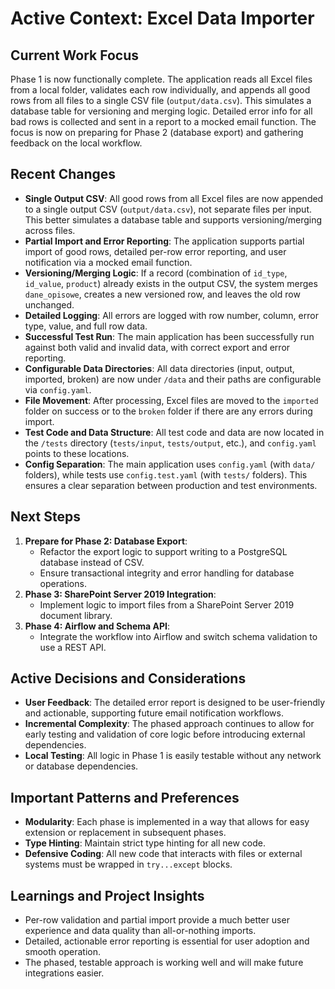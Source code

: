 # Active Context: Excel Data Importer

## Current Work Focus
Phase 1 is now functionally complete. The application reads all Excel files from a local folder, validates each row individually, and appends all good rows from all files to a single CSV file (`output/data.csv`). This simulates a database table for versioning and merging logic. Detailed error info for all bad rows is collected and sent in a report to a mocked email function. The focus is now on preparing for Phase 2 (database export) and gathering feedback on the local workflow.

## Recent Changes
- **Single Output CSV**: All good rows from all Excel files are now appended to a single output CSV (`output/data.csv`), not separate files per input. This better simulates a database table and supports versioning/merging across files.
- **Partial Import and Error Reporting**: The application supports partial import of good rows, detailed per-row error reporting, and user notification via a mocked email function.
- **Versioning/Merging Logic**: If a record (combination of `id_type`, `id_value`, `product`) already exists in the output CSV, the system merges `dane_opisowe`, creates a new versioned row, and leaves the old row unchanged.
- **Detailed Logging**: All errors are logged with row number, column, error type, value, and full row data.
- **Successful Test Run**: The main application has been successfully run against both valid and invalid data, with correct export and error reporting.
- **Configurable Data Directories**: All data directories (input, output, imported, broken) are now under `/data` and their paths are configurable via `config.yaml`.
- **File Movement**: After processing, Excel files are moved to the `imported` folder on success or to the `broken` folder if there are any errors during import.
- **Test Code and Data Structure**: All test code and data are now located in the `/tests` directory (`tests/input`, `tests/output`, etc.), and `config.yaml` points to these locations.
- **Config Separation**: The main application uses `config.yaml` (with `data/` folders), while tests use `config.test.yaml` (with `tests/` folders). This ensures a clear separation between production and test environments.

## Next Steps
1.  **Prepare for Phase 2: Database Export**:
    - Refactor the export logic to support writing to a PostgreSQL database instead of CSV.
    - Ensure transactional integrity and error handling for database operations.
2.  **Phase 3: SharePoint Server 2019 Integration**:
    - Implement logic to import files from a SharePoint Server 2019 document library.
3.  **Phase 4: Airflow and Schema API**:
    - Integrate the workflow into Airflow and switch schema validation to use a REST API.

## Active Decisions and Considerations
- **User Feedback**: The detailed error report is designed to be user-friendly and actionable, supporting future email notification workflows.
- **Incremental Complexity**: The phased approach continues to allow for early testing and validation of core logic before introducing external dependencies.
- **Local Testing**: All logic in Phase 1 is easily testable without any network or database dependencies.

## Important Patterns and Preferences
- **Modularity**: Each phase is implemented in a way that allows for easy extension or replacement in subsequent phases.
- **Type Hinting**: Maintain strict type hinting for all new code.
- **Defensive Coding**: All new code that interacts with files or external systems must be wrapped in `try...except` blocks.

## Learnings and Project Insights
- Per-row validation and partial import provide a much better user experience and data quality than all-or-nothing imports.
- Detailed, actionable error reporting is essential for user adoption and smooth operation.
- The phased, testable approach is working well and will make future integrations easier. 